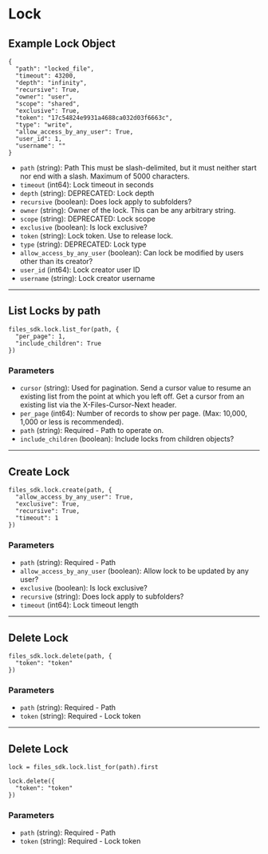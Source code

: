 # Lock

## Example Lock Object

```
{
  "path": "locked_file",
  "timeout": 43200,
  "depth": "infinity",
  "recursive": True,
  "owner": "user",
  "scope": "shared",
  "exclusive": True,
  "token": "17c54824e9931a4688ca032d03f6663c",
  "type": "write",
  "allow_access_by_any_user": True,
  "user_id": 1,
  "username": ""
}
```

* `path` (string): Path This must be slash-delimited, but it must neither start nor end with a slash. Maximum of 5000 characters.
* `timeout` (int64): Lock timeout in seconds
* `depth` (string): DEPRECATED: Lock depth
* `recursive` (boolean): Does lock apply to subfolders?
* `owner` (string): Owner of the lock.  This can be any arbitrary string.
* `scope` (string): DEPRECATED: Lock scope
* `exclusive` (boolean): Is lock exclusive?
* `token` (string): Lock token.  Use to release lock.
* `type` (string): DEPRECATED: Lock type
* `allow_access_by_any_user` (boolean): Can lock be modified by users other than its creator?
* `user_id` (int64): Lock creator user ID
* `username` (string): Lock creator username


---

## List Locks by path

```
files_sdk.lock.list_for(path, {
  "per_page": 1,
  "include_children": True
})
```

### Parameters

* `cursor` (string): Used for pagination.  Send a cursor value to resume an existing list from the point at which you left off.  Get a cursor from an existing list via the X-Files-Cursor-Next header.
* `per_page` (int64): Number of records to show per page.  (Max: 10,000, 1,000 or less is recommended).
* `path` (string): Required - Path to operate on.
* `include_children` (boolean): Include locks from children objects?


---

## Create Lock

```
files_sdk.lock.create(path, {
  "allow_access_by_any_user": True,
  "exclusive": True,
  "recursive": True,
  "timeout": 1
})
```

### Parameters

* `path` (string): Required - Path
* `allow_access_by_any_user` (boolean): Allow lock to be updated by any user?
* `exclusive` (boolean): Is lock exclusive?
* `recursive` (string): Does lock apply to subfolders?
* `timeout` (int64): Lock timeout length


---

## Delete Lock

```
files_sdk.lock.delete(path, {
  "token": "token"
})
```

### Parameters

* `path` (string): Required - Path
* `token` (string): Required - Lock token


---

## Delete Lock

```
lock = files_sdk.lock.list_for(path).first

lock.delete({
  "token": "token"
})
```

### Parameters

* `path` (string): Required - Path
* `token` (string): Required - Lock token
